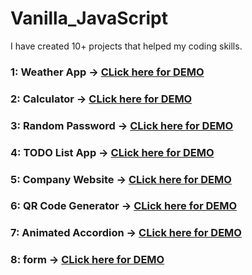 # Vanilla_JavaScript
I have created 10+ projects that helped my coding skills.

### 1: Weather App ->  [CLick here for DEMO](https://upendrabhatt2607.github.io/Vanilla_JavaScript/Weather_App/)
### 2: Calculator ->  [CLick here for DEMO](https://upendrabhatt2607.github.io/Vanilla_JavaScript/Calculator/)
### 3: Random Password ->  [CLick here for DEMO](https://upendrabhatt2607.github.io/Vanilla_JavaScript/Random_Password/)
### 4: TODO List App ->  [CLick here for DEMO](https://upendrabhatt2607.github.io/Vanilla_JavaScript/TODO_List_App/)
### 5: Company Website ->  [CLick here for DEMO](https://upendrabhatt2607.github.io/Vanilla_JavaScript/Company_Website/)
### 6: QR Code Generator ->  [CLick here for DEMO](https://upendrabhatt2607.github.io/Vanilla_JavaScript/QR_Code_Generator/)
### 7: Animated Accordion ->  [CLick here for DEMO](https://upendrabhatt2607.github.io/Vanilla_JavaScript/Animated_Accordion/)
### 8: form ->  [CLick here for DEMO](https://upendrabhatt2607.github.io/Vanilla_JavaScript/form/) 







